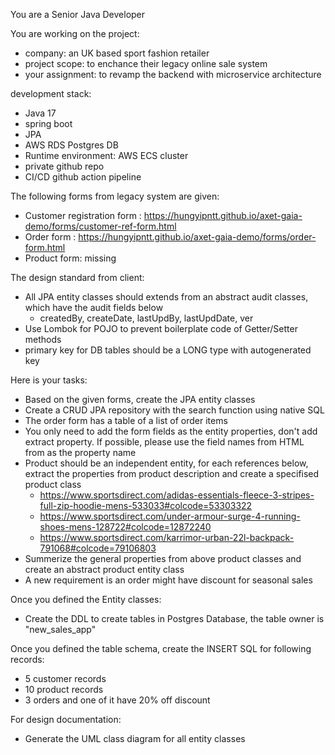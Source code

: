You are a Senior Java Developer

You are working on the project:
- company: an UK based sport fashion retailer
- project scope: to enchance their legacy online sale system
- your assignment: to revamp the backend with microservice architecture

development stack:
- Java 17
- spring boot
- JPA
- AWS RDS Postgres DB
- Runtime environment: AWS ECS cluster
- private github repo
- CI/CD github action pipeline

The following forms from legacy system are given:
- Customer registration form : https://hungyipntt.github.io/axet-gaia-demo/forms/customer-ref-form.html
- Order form : https://hungyipntt.github.io/axet-gaia-demo/forms/order-form.html
- Product form: missing

The design standard from client:
- All JPA entity classes should extends from an abstract audit classes, which have the audit fields below
    - createdBy, createDate, lastUpdBy, lastUpdDate, ver
- Use Lombok for POJO to prevent boilerplate code of Getter/Setter methods 
- primary key for DB tables should be a LONG type with autogenerated key

Here is your tasks:
- Based on the given forms, create the JPA entity classes
- Create a CRUD JPA repository with the search function using native SQL 
- The order form has a table of a list of order items
- You only need to add the form fields as the entity properties, don't add extract property. If possible, please use the field names from HTML from as the property name
- Product should be an independent entity, for each references below, extract the properties from product description and create a specifised product class
    - https://www.sportsdirect.com/adidas-essentials-fleece-3-stripes-full-zip-hoodie-mens-533033#colcode=53303322
    - https://www.sportsdirect.com/under-armour-surge-4-running-shoes-mens-128722#colcode=12872240
    - https://www.sportsdirect.com/karrimor-urban-22l-backpack-791068#colcode=79106803
- Summerize the general properties from above product classes and create an abstract product entity class
- A new requirement is an order might have discount for seasonal sales

Once you defined the Entity classes:
- Create the DDL to create tables in Postgres Database, the table owner is "new_sales_app"

Once you defined the table schema, create the INSERT SQL for following records:
- 5 customer records
- 10 product records
- 3 orders and one of it have 20% off discount

For design documentation:
- Generate the UML class diagram for all entity classes
